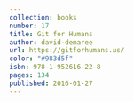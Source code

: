 ```yaml
---
collection: books
number: 17
title: Git for Humans
author: david-demaree
url: https://gitforhumans.us/
color: "#983d5f"
isbn: 978-1-952616-22-8
pages: 134
published: 2016-01-27
---
```

